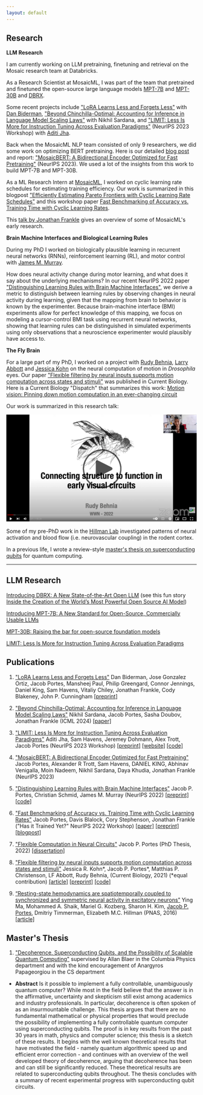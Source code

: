 ```yaml
---
layout: default
---
```


## Research

**LLM Research**

I am currently working on LLM pretraining, finetuning and retrieval on the Mosaic research team at Databricks. 

As a Research Scientist at MosaicML, I was part of the team that pretrained and finetuned the open-source large language models [MPT-7B](https://www.mosaicml.com/blog/mpt-7b) and [MPT-30B](https://www.mosaicml.com/blog/mpt-30b) and [DBRX](https://www.databricks.com/blog/introducing-dbrx-new-state-art-open-llm).

Some recent projects include ["LoRA Learns Less and Forgets Less"](https://arxiv.org/abs/2405.09673) with [Dan Biderman](https://dan-biderman.netlify.app/), ["Beyond Chinchilla-Optimal: Accounting for Inference in Language Model Scaling Laws"](https://openreview.net/forum?id=0bmXrtTDUu) with Nikhil Sardana, and ["LIMIT: Less Is More for Instruction Tuning Across Evaluation Paradigms"](https://arxiv.org/abs/2311.13133) (NeurIPS 2023 Workshop) with [Aditi Jha](https://aditijha7.com/). 

Back when the MosaicML NLP team consisted of only 9 researchers, we did some work on optimizing BERT pretraining. Here is our detailed [blog post](https://www.mosaicml.com/blog/mosaicbert) and report: ["MosaicBERT: A Bidirectional Encoder Optimized for Fast Pretraining"](https://openreview.net/forum?id=5zipcfLC2Z) (NeurIPS 2023). We used a lot of the insights from this work to build MPT-7B and MPT-30B.

As a ML Research Intern at [MosaicML](https://mosaicml.com), I worked on cyclic learning rate schedules for estimating training efficiency. Our work is summarized in this blogpost ["Efficiently Estimating Pareto Frontiers with Cyclic Learning Rate Schedules"](https://www.mosaicml.com/blog/efficiently-estimating-pareto-frontiers) and this workshop paper [Fast Benchmarking of Accuracy vs. Training Time with Cyclic Learning Rates](https://openreview.net/forum?id=Uad23IcIEs).

This [talk by Jonathan Frankle](https://www.youtube.com/watch?v=HBHeYNlNPIw) gives an overview of some of MosaicML's early research.


**Brain Machine Interfaces and Biological Learning Rules**

During my PhD I worked on biologically plausible learning in recurrent neural networks (RNNs), reinforcement learning (RL), and motor control with [James M. Murray](https://murraylab.uoregon.edu/).

How does neural activity change during motor learning, and what does it say about the underlying mechanisms? In our recent NeurIPS 2022 paper ["Distinguishing Learning Rules with Brain Machine Interfaces"](https://arxiv.org/abs/2206.13448), we derive a metric to distinguish between learning rules by observing changes in neural activity during learning, given that the mapping from brain to behavior is known by the experimenter. Because brain-machine interface (BMI) experiments allow for perfect knowledge of this mapping, we focus on modeling a cursor-control BMI task using recurrent neural networks, showing that learning rules can be distinguished in simulated experiments using only observations that a neuroscience experimenter would plausibly have access to.


**The Fly Brain**

For a large part of my PhD, I worked on a project with [Rudy Behnia](http://behnialab.neuroscience.columbia.edu/), [Larry Abbott](https://zuckermaninstitute.columbia.edu/larry-f-abbott-phd) and [Jessica Kohn](http://behnialab.neuroscience.columbia.edu/people/) on the neural computation of motion in *Drosophila* eyes. Our paper ["Flexible filtering by neural inputs supports motion computation across states and stimuli"](https://www.sciencedirect.com/science/article/pii/S0960982221013178) was published in Current Biology. Here is a Current Biology "Dispatch" that summarizes this work: [Motion vision: Pinning down motion computation in an ever-changing circuit](https://www.sciencedirect.com/science/article/pii/S0960982221013567)

Our work is summarized in this research talk:

[<img class="center" src="/images/WWN_Talk2.png" alt="drawing"/>](https://www.youtube.com/watch?v=-qnnRwfesAY)

Some of my pre-PhD work in the [Hillman Lab](https://hillmanlab.zuckermaninstitute.columbia.edu/) investigated patterns of neural activation and blood flow (i.e. neurovascular coupling) in the rodent cortex.

In a previous life, I wrote a review-style [master's thesis on superconducting qubits]((/files/decoherence-superconducting-qubitsWEBv2.pdf)) for quantum computing.

-------

## LLM Research

[Introducing DBRX: A New State-of-the-Art Open LLM](https://www.databricks.com/blog/introducing-dbrx-new-state-art-open-llm) (see this fun story [Inside the Creation of the World’s Most Powerful Open Source AI Model](https://www.wired.com/story/dbrx-inside-the-creation-of-the-worlds-most-powerful-open-source-ai-model/))

[Introducing MPT-7B: A New Standard for Open-Source, Commercially Usable LLMs](https://www.mosaicml.com/blog/mpt-7b)

[MPT-30B: Raising the bar for open-source foundation models](https://www.mosaicml.com/blog/mpt-30b)

[LIMIT: Less Is More for Instruction Tuning Across Evaluation Paradigms](https://arxiv.org/abs/2311.13133)

## Publications

1. ["LoRA Learns Less and Forgets Less"](https://arxiv.org/abs/2405.09673) Dan Biderman, Jose Gonzalez Ortiz, Jacob Portes, Mansheej Paul, Philip Greengard, Connor Jennings, Daniel King, Sam Havens, Vitaliy Chiley, Jonathan Frankle, Cody Blakeney, John P. Cunningham [[preprint]](https://arxiv.org/pdf/2405.09673)

2. ["Beyond Chinchilla-Optimal: Accounting for Inference in Language Model Scaling Laws"](https://openreview.net/forum?id=0bmXrtTDUu) Nikhil Sardana, Jacob Portes, Sasha Doubov, Jonathan Frankle (ICML 2024) [[paper]](https://arxiv.org/abs/2401.00448)

3. ["LIMIT: Less Is More for Instruction Tuning Across Evaluation Paradigms"](https://arxiv.org/abs/2311.13133) Aditi Jha, Sam Havens, Jeremey Dohmann, Alex Trott, Jacob Portes (NeurIPS 2023 Workshop) [[preprint]](https://arxiv.org/pdf/2311.13133.pdf) [[website]](https://97aditi.github.io/LIMIT/) [[code]](https://github.com/97aditi/LIMIT-Less-is-more-for-instruction-tuning)

4. ["MosaicBERT: A Bidirectional Encoder Optimized for Fast Pretraining"](https://openreview.net/forum?id=5zipcfLC2Z) Jacob Portes, Alexander R Trott, Sam Havens, DANIEL KING, Abhinav Venigalla, Moin Nadeem, Nikhil Sardana, Daya Khudia, Jonathan Frankle (NeurIPS 2023)

5. ["Distinguishing Learning Rules with Brain Machine Interfaces"](https://arxiv.org/abs/2206.13448) Jacob P. Portes, Christian Schmid, James M. Murray (NeurIPS 2022) [[preprint]](https://arxiv.org/pdf/2206.13448.pdf) [[code]](https://github.com/jacobfulano/learning-rules-with-bmi)

6. ["Fast Benchmarking of Accuracy vs. Training Time with Cyclic Learning Rates"](https://arxiv.org/abs/2206.00832) Jacob Portes, Davis Blalock, Cory Stephenson, Jonathan Frankle ("Has it Trained Yet?" NeurIPS 2022 Workshop) [[paper]](https://openreview.net/forum?id=Uad23IcIEs) [[preprint]](https://arxiv.org/pdf/2206.00832.pdf) [[blogpost]](https://www.mosaicml.com/blog/efficiently-estimating-pareto-frontiers)

7. ["Flexible Computation in Neural Circuits"](https://academiccommons.columbia.edu/doi/10.7916/h0nh-fa20) Jacob P. Portes (PhD Thesis, 2022)
[[dissertation]](https://academiccommons.columbia.edu/doi/10.7916/h0nh-fa20)

8. ["Flexible filtering by neural inputs supports motion computation across states and stimuli"](https://www.sciencedirect.com/science/article/pii/S0960982221013178) Jessica R. Kohn\*, Jacob P. Portes\*, Matthias P. Christenson, LF Abbott, Rudy Behnia, (Current Biology, 2021) (\*equal contribution)
[[article]](/files/kohnportes2021.pdf) [[preprint]](https://www.biorxiv.org/content/10.1101/2021.04.17.440267v1) [[code]](https://gitlab.com/rbehnialab/flexible-filtering)

9. [“Resting-state hemodynamics are spatiotemporally coupled to synchronized and symmetric neural activity in excitatory neurons”](https://www.pnas.org/content/113/52/E8463/) Ying Ma, Mohammed A. Shaik, Mariel G. Kozberg, Sharon H. Kim, <ins>Jacob P. Portes</ins>, Dmitriy Timmerman, Elizabeth M.C. Hillman (PNAS, 2016)
[[article]](/files/ma2016.pdf)





## Master's Thesis

1. ["Decoherence, Superconducting Qubits, and the Possibility of Scalable Quantum Computing"](/files/decoherence-superconducting-qubitsWEBv2.pdf) supervised by Allan Blaer in the Columbia Physics department and with the kind encouragement of Anargyros Papageorgiou in the CS department
  * **Abstract** Is it possible to implement a fully controllable, unambiguously quantum computer? While most in the field believe that the answer is in the affirmative, uncertainty and skepticism still exist among academics and industry professionals. In particular, decoherence is often spoken of as an insurmountable challenge. This thesis argues that there are no fundamental mathematical or physical properties that would preclude the possibility of implementing a fully controllable quantum computer using superconducting qubits. The proof is in key results from the past 30 years in math, physics and computer science; this thesis is a sketch of these results. It begins with the well known theoretical results that have motivated the field - namely quantum algorithmic speed up and efficient error correction - and continues with an overview of the well developed theory of decoherence, arguing that decoherence has been and can still be significantly reduced. These theoretical results are related to superconducting qubits throughout. The thesis concludes with a summary of recent experimental progress with superconducting qubit circuits.
